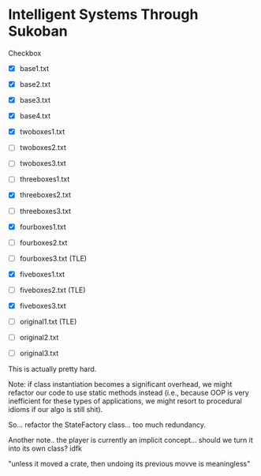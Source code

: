 # Intelligent Systems Through Sukoban

Checkbox

- [x] base1.txt
- [x] base2.txt
- [x] base3.txt
- [x] base4.txt
- [x] twoboxes1.txt
- [ ] twoboxes2.txt
- [ ] twoboxes3.txt
- [ ] threeboxes1.txt
- [x] threeboxes2.txt
- [ ] threeboxes3.txt
- [x] fourboxes1.txt
- [ ] fourboxes2.txt 
- [ ] fourboxes3.txt    (TLE)
- [x] fiveboxes1.txt
- [ ] fiveboxes2.txt    (TLE)
- [x] fiveboxes3.txt
- [ ] original1.txt     (TLE)
- [ ] original2.txt
- [ ] original3.txt     


This is actually pretty hard.

Note: if class instantiation becomes a significant overhead, we might refactor our code to use static methods instead (i.e., because OOP is very inefficient for these types of applications, we might resort to procedural idioms if our algo is still shit).







So... refactor the StateFactory class... too much redundancy.


Another note.. the player is currently an implicit concept... should we turn it into its own class? idfk

"unless it moved a crate, then undoing its previous movve is meaningless"